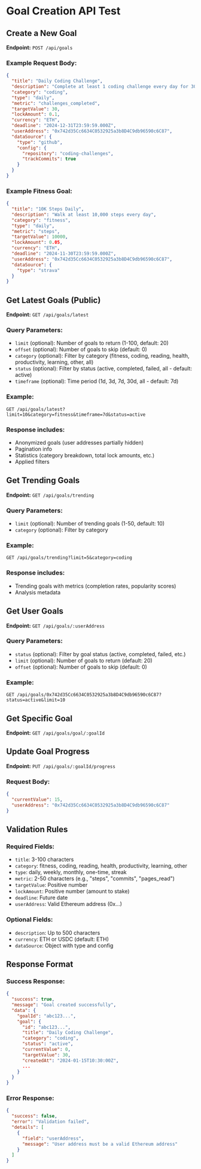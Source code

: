 # Goal Creation API Test

## Create a New Goal

**Endpoint:** `POST /api/goals`

### Example Request Body:

```json
{
  "title": "Daily Coding Challenge",
  "description": "Complete at least 1 coding challenge every day for 30 days",
  "category": "coding",
  "type": "daily",
  "metric": "challenges_completed",
  "targetValue": 30,
  "lockAmount": 0.1,
  "currency": "ETH",
  "deadline": "2024-12-31T23:59:59.000Z",
  "userAddress": "0x742d35Cc6634C0532925a3b8D4C9db96590c6C87",
  "dataSource": {
    "type": "github",
    "config": {
      "repository": "coding-challenges",
      "trackCommits": true
    }
  }
}
```

### Example Fitness Goal:

```json
{
  "title": "10K Steps Daily",
  "description": "Walk at least 10,000 steps every day",
  "category": "fitness",
  "type": "daily",
  "metric": "steps",
  "targetValue": 10000,
  "lockAmount": 0.05,
  "currency": "ETH",
  "deadline": "2024-11-30T23:59:59.000Z",
  "userAddress": "0x742d35Cc6634C0532925a3b8D4C9db96590c6C87",
  "dataSource": {
    "type": "strava"
  }
}
```

## Get Latest Goals (Public)

**Endpoint:** `GET /api/goals/latest`

### Query Parameters:
- `limit` (optional): Number of goals to return (1-100, default: 20)
- `offset` (optional): Number of goals to skip (default: 0)
- `category` (optional): Filter by category (fitness, coding, reading, health, productivity, learning, other, all)
- `status` (optional): Filter by status (active, completed, failed, all - default: active)
- `timeframe` (optional): Time period (1d, 3d, 7d, 30d, all - default: 7d)

### Example:
```
GET /api/goals/latest?limit=10&category=fitness&timeframe=7d&status=active
```

### Response includes:
- Anonymized goals (user addresses partially hidden)
- Pagination info
- Statistics (category breakdown, total lock amounts, etc.)
- Applied filters

## Get Trending Goals

**Endpoint:** `GET /api/goals/trending`

### Query Parameters:
- `limit` (optional): Number of trending goals (1-50, default: 10)
- `category` (optional): Filter by category

### Example:
```
GET /api/goals/trending?limit=5&category=coding
```

### Response includes:
- Trending goals with metrics (completion rates, popularity scores)
- Analysis metadata

## Get User Goals

**Endpoint:** `GET /api/goals/:userAddress`

### Query Parameters:
- `status` (optional): Filter by goal status (active, completed, failed, etc.)
- `limit` (optional): Number of goals to return (default: 20)
- `offset` (optional): Number of goals to skip (default: 0)

### Example:
```
GET /api/goals/0x742d35Cc6634C0532925a3b8D4C9db96590c6C87?status=active&limit=10
```

## Get Specific Goal

**Endpoint:** `GET /api/goals/goal/:goalId`

## Update Goal Progress

**Endpoint:** `PUT /api/goals/:goalId/progress`

### Request Body:
```json
{
  "currentValue": 15,
  "userAddress": "0x742d35Cc6634C0532925a3b8D4C9db96590c6C87"
}
```

## Validation Rules

### Required Fields:
- `title`: 3-100 characters
- `category`: fitness, coding, reading, health, productivity, learning, other
- `type`: daily, weekly, monthly, one-time, streak
- `metric`: 2-50 characters (e.g., "steps", "commits", "pages_read")
- `targetValue`: Positive number
- `lockAmount`: Positive number (amount to stake)
- `deadline`: Future date
- `userAddress`: Valid Ethereum address (0x...)

### Optional Fields:
- `description`: Up to 500 characters
- `currency`: ETH or USDC (default: ETH)
- `dataSource`: Object with type and config

## Response Format

### Success Response:
```json
{
  "success": true,
  "message": "Goal created successfully",
  "data": {
    "goalId": "abc123...",
    "goal": {
      "id": "abc123...",
      "title": "Daily Coding Challenge",
      "category": "coding",
      "status": "active",
      "currentValue": 0,
      "targetValue": 30,
      "createdAt": "2024-01-15T10:30:00Z",
      ...
    }
  }
}
```

### Error Response:
```json
{
  "success": false,
  "error": "Validation failed",
  "details": [
    {
      "field": "userAddress",
      "message": "User address must be a valid Ethereum address"
    }
  ]
}
```